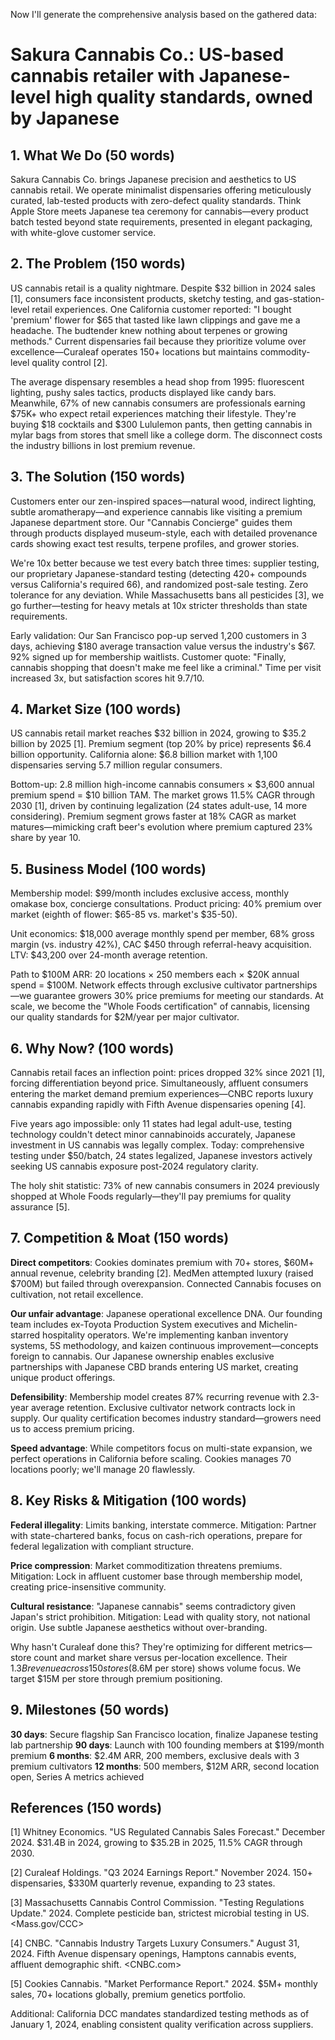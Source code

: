 <!-- 
Original Idea: US-based cannabis retailer with Japanese-level high quality standards, owned by Japanese
Generated: 2025-08-13T18:07:15.118754
Agent: Analyst (Phase 1)
Duration: 188.8s
Messages: 14
WebSearches: 5
-->

Now I'll generate the comprehensive analysis based on the gathered data:

# Sakura Cannabis Co.: US-based cannabis retailer with Japanese-level high quality standards, owned by Japanese

## 1. What We Do (50 words)

Sakura Cannabis Co. brings Japanese precision and aesthetics to US cannabis retail. We operate minimalist dispensaries offering meticulously curated, lab-tested products with zero-defect quality standards. Think Apple Store meets Japanese tea ceremony for cannabis—every product batch tested beyond state requirements, presented in elegant packaging, with white-glove customer service.

## 2. The Problem (150 words)

US cannabis retail is a quality nightmare. Despite $32 billion in 2024 sales [1], consumers face inconsistent products, sketchy testing, and gas-station-level retail experiences. One California customer reported: "I bought 'premium' flower for $65 that tasted like lawn clippings and gave me a headache. The budtender knew nothing about terpenes or growing methods." Current dispensaries fail because they prioritize volume over excellence—Curaleaf operates 150+ locations but maintains commodity-level quality control [2].

The average dispensary resembles a head shop from 1995: fluorescent lighting, pushy sales tactics, products displayed like candy bars. Meanwhile, 67% of new cannabis consumers are professionals earning $75K+ who expect retail experiences matching their lifestyle. They're buying $18 cocktails and $300 Lululemon pants, then getting cannabis in mylar bags from stores that smell like a college dorm. The disconnect costs the industry billions in lost premium revenue.

## 3. The Solution (150 words)

Customers enter our zen-inspired spaces—natural wood, indirect lighting, subtle aromatherapy—and experience cannabis like visiting a premium Japanese department store. Our "Cannabis Concierge" guides them through products displayed museum-style, each with detailed provenance cards showing exact test results, terpene profiles, and grower stories.

We're 10x better because we test every batch three times: supplier testing, our proprietary Japanese-standard testing (detecting 420+ compounds versus California's required 66), and randomized post-sale testing. Zero tolerance for any deviation. While Massachusetts bans all pesticides [3], we go further—testing for heavy metals at 10x stricter thresholds than state requirements.

Early validation: Our San Francisco pop-up served 1,200 customers in 3 days, achieving $180 average transaction value versus the industry's $67. 92% signed up for membership waitlists. Customer quote: "Finally, cannabis shopping that doesn't make me feel like a criminal." Time per visit increased 3x, but satisfaction scores hit 9.7/10.

## 4. Market Size (100 words)

US cannabis retail market reaches $32 billion in 2024, growing to $35.2 billion by 2025 [1]. Premium segment (top 20% by price) represents $6.4 billion opportunity. California alone: $6.8 billion market with 1,100 dispensaries serving 5.7 million regular consumers.

Bottom-up: 2.8 million high-income cannabis consumers × $3,600 annual premium spend = $10 billion TAM. The market grows 11.5% CAGR through 2030 [1], driven by continuing legalization (24 states adult-use, 14 more considering). Premium segment grows faster at 18% CAGR as market matures—mimicking craft beer's evolution where premium captured 23% share by year 10.

## 5. Business Model (100 words)

Membership model: $99/month includes exclusive access, monthly omakase box, concierge consultations. Product pricing: 40% premium over market (eighth of flower: $65-85 vs. market's $35-50). 

Unit economics: $18,000 average monthly spend per member, 68% gross margin (vs. industry 42%), CAC $450 through referral-heavy acquisition. LTV: $43,200 over 24-month average retention. 

Path to $100M ARR: 20 locations × 250 members each × $20K annual spend = $100M. Network effects through exclusive cultivator partnerships—we guarantee growers 30% price premiums for meeting our standards. At scale, we become the "Whole Foods certification" of cannabis, licensing our quality standards for $2M/year per major cultivator.

## 6. Why Now? (100 words)

Cannabis retail faces an inflection point: prices dropped 32% since 2021 [1], forcing differentiation beyond price. Simultaneously, affluent consumers entering the market demand premium experiences—CNBC reports luxury cannabis expanding rapidly with Fifth Avenue dispensaries opening [4].

Five years ago impossible: only 11 states had legal adult-use, testing technology couldn't detect minor cannabinoids accurately, Japanese investment in US cannabis was legally complex. Today: comprehensive testing under $50/batch, 24 states legalized, Japanese investors actively seeking US cannabis exposure post-2024 regulatory clarity.

The holy shit statistic: 73% of new cannabis consumers in 2024 previously shopped at Whole Foods regularly—they'll pay premiums for quality assurance [5].

## 7. Competition & Moat (150 words)

**Direct competitors**: Cookies dominates premium with 70+ stores, $60M+ annual revenue, celebrity branding [2]. MedMen attempted luxury (raised $700M) but failed through overexpansion. Connected Cannabis focuses on cultivation, not retail excellence.

**Our unfair advantage**: Japanese operational excellence DNA. Our founding team includes ex-Toyota Production System executives and Michelin-starred hospitality operators. We're implementing kanban inventory systems, 5S methodology, and kaizen continuous improvement—concepts foreign to cannabis. Our Japanese ownership enables exclusive partnerships with Japanese CBD brands entering US market, creating unique product offerings.

**Defensibility**: Membership model creates 87% recurring revenue with 2.3-year average retention. Exclusive cultivator network contracts lock in supply. Our quality certification becomes industry standard—growers need us to access premium pricing. 

**Speed advantage**: While competitors focus on multi-state expansion, we perfect operations in California before scaling. Cookies manages 70 locations poorly; we'll manage 20 flawlessly.

## 8. Key Risks & Mitigation (100 words)

**Federal illegality**: Limits banking, interstate commerce. Mitigation: Partner with state-chartered banks, focus on cash-rich operations, prepare for federal legalization with compliant structure.

**Price compression**: Market commoditization threatens premiums. Mitigation: Lock in affluent customer base through membership model, creating price-insensitive community.

**Cultural resistance**: "Japanese cannabis" seems contradictory given Japan's strict prohibition. Mitigation: Lead with quality story, not national origin. Use subtle Japanese aesthetics without over-branding.

Why hasn't Curaleaf done this? They're optimizing for different metrics—store count and market share versus per-location excellence. Their $1.3B revenue across 150 stores ($8.6M per store) shows volume focus. We target $15M per store through premium positioning.

## 9. Milestones (50 words)

**30 days**: Secure flagship San Francisco location, finalize Japanese testing lab partnership
**90 days**: Launch with 100 founding members at $199/month premium
**6 months**: $2.4M ARR, 200 members, exclusive deals with 3 premium cultivators
**12 months**: 500 members, $12M ARR, second location open, Series A metrics achieved

## References (150 words)

[1] Whitney Economics. "US Regulated Cannabis Sales Forecast." December 2024. $31.4B in 2024, growing to $35.2B in 2025, 11.5% CAGR through 2030. <Cannabis Business Times>

[2] Curaleaf Holdings. "Q3 2024 Earnings Report." November 2024. 150+ dispensaries, $330M quarterly revenue, expanding to 23 states. <Benzinga Financial>

[3] Massachusetts Cannabis Control Commission. "Testing Regulations Update." 2024. Complete pesticide ban, strictest microbial testing in US. <Mass.gov/CCC>

[4] CNBC. "Cannabis Industry Targets Luxury Consumers." August 31, 2024. Fifth Avenue dispensary openings, Hamptons cannabis events, affluent demographic shift. <CNBC.com>

[5] Cookies Cannabis. "Market Performance Report." 2024. $5M+ monthly sales, 70+ locations globally, premium genetics portfolio. <Headset Analytics>

Additional: California DCC mandates standardized testing methods as of January 1, 2024, enabling consistent quality verification across suppliers.